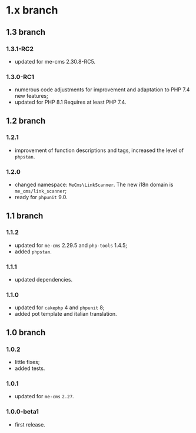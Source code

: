 # 1.x branch
## 1.3 branch
### 1.3.1-RC2
* updated for me-cms 2.30.8-RC5.

### 1.3.0-RC1
* numerous code adjustments for improvement and adaptation to PHP 7.4 new features;
* updated for PHP 8.1 Requires at least PHP 7.4.

## 1.2 branch
### 1.2.1
* improvement of function descriptions and tags, increased the level of `phpstan`.

### 1.2.0
* changed namespace: `MeCms\LinkScanner`. The new i18n domain is `me_cms/link_scanner`;
* ready for `phpunit` 9.0.

## 1.1 branch
### 1.1.2
* updated for `me-cms` 2.29.5 and `php-tools` 1.4.5;
* added `phpstan`.

### 1.1.1
* updated dependencies.

### 1.1.0
* updated for `cakephp` 4 and `phpunit` 8;
* added pot template and italian translation.

## 1.0 branch
### 1.0.2
* little fixes;
* added tests.

### 1.0.1
* updated for `me-cms` `2.27`.

### 1.0.0-beta1
* first release.
